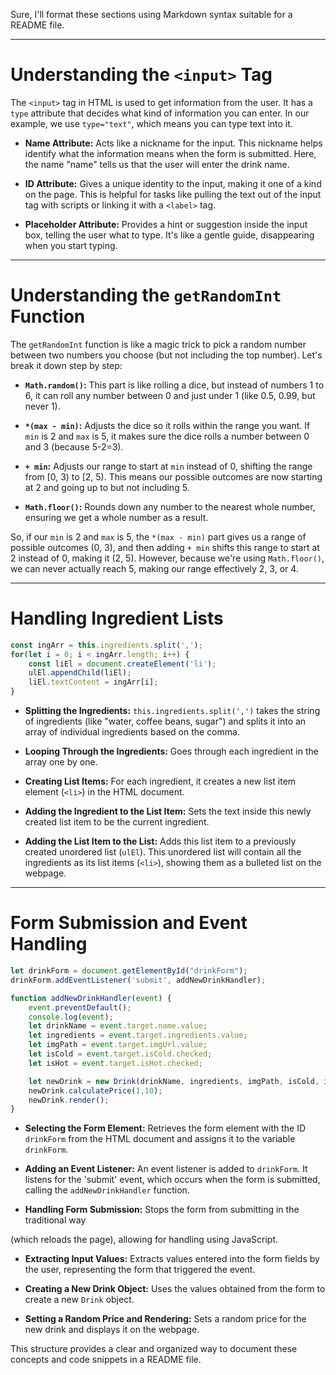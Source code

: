 Sure, I'll format these sections using Markdown syntax suitable for a README file.

---

# Understanding the `<input>` Tag

The `<input>` tag in HTML is used to get information from the user. It has a `type` attribute that decides what kind of information you can enter. In our example, we use `type="text"`, which means you can type text into it.

- **Name Attribute:** Acts like a nickname for the input. This nickname helps identify what the information means when the form is submitted. Here, the name "name" tells us that the user will enter the drink name.

- **ID Attribute:** Gives a unique identity to the input, making it one of a kind on the page. This is helpful for tasks like pulling the text out of the input tag with scripts or linking it with a `<label>` tag.

- **Placeholder Attribute:** Provides a hint or suggestion inside the input box, telling the user what to type. It's like a gentle guide, disappearing when you start typing.

---

# Understanding the `getRandomInt` Function

The `getRandomInt` function is like a magic trick to pick a random number between two numbers you choose (but not including the top number). Let's break it down step by step:

- **`Math.random()`:** This part is like rolling a dice, but instead of numbers 1 to 6, it can roll any number between 0 and just under 1 (like 0.5, 0.99, but never 1).

- **`*(max - min)`:** Adjusts the dice so it rolls within the range you want. If `min` is 2 and `max` is 5, it makes sure the dice rolls a number between 0 and 3 (because 5-2=3).

- **`+ min`:** Adjusts our range to start at `min` instead of 0, shifting the range from [0, 3) to [2, 5). This means our possible outcomes are now starting at 2 and going up to but not including 5.

- **`Math.floor()`:** Rounds down any number to the nearest whole number, ensuring we get a whole number as a result.

So, if our `min` is 2 and `max` is 5, the `*(max - min)` part gives us a range of possible outcomes (0, 3), and then adding `+ min` shifts this range to start at 2 instead of 0, making it (2, 5). However, because we're using `Math.floor()`, we can never actually reach 5, making our range effectively 2, 3, or 4.

---

# Handling Ingredient Lists

```javascript
const ingArr = this.ingredients.split(',');
for(let i = 0; i < ingArr.length; i++) {
    const liEl = document.createElement('li');
    ulEl.appendChild(liEl);
    liEl.textContent = ingArr[i];
}
```

- **Splitting the Ingredients:** `this.ingredients.split(',')` takes the string of ingredients (like "water, coffee beans, sugar") and splits it into an array of individual ingredients based on the comma.

- **Looping Through the Ingredients:** Goes through each ingredient in the array one by one.

- **Creating List Items:** For each ingredient, it creates a new list item element (`<li>`) in the HTML document.

- **Adding the Ingredient to the List Item:** Sets the text inside this newly created list item to be the current ingredient.

- **Adding the List Item to the List:** Adds this list item to a previously created unordered list (`ulEl`). This unordered list will contain all the ingredients as its list items (`<li>`), showing them as a bulleted list on the webpage.

---

# Form Submission and Event Handling

```javascript
let drinkForm = document.getElementById("drinkForm");
drinkForm.addEventListener('submit', addNewDrinkHandler);

function addNewDrinkHandler(event) {
    event.preventDefault();
    console.log(event);
    let drinkName = event.target.name.value;
    let ingredients = event.target.ingredients.value;
    let imgPath = event.target.imgUrl.value;
    let isCold = event.target.isCold.checked;
    let isHot = event.target.isHot.checked;

    let newDrink = new Drink(drinkName, ingredients, imgPath, isCold, isHot);
    newDrink.calculatePrice(1,10);
    newDrink.render();
}
```

- **Selecting the Form Element:** Retrieves the form element with the ID `drinkForm` from the HTML document and assigns it to the variable `drinkForm`.

- **Adding an Event Listener:** An event listener is added to `drinkForm`. It listens for the 'submit' event, which occurs when the form is submitted, calling the `addNewDrinkHandler` function.

- **Handling Form Submission:** Stops the form from submitting in the traditional way

 (which reloads the page), allowing for handling using JavaScript.

- **Extracting Input Values:** Extracts values entered into the form fields by the user, representing the form that triggered the event.

- **Creating a New Drink Object:** Uses the values obtained from the form to create a new `Drink` object.

- **Setting a Random Price and Rendering:** Sets a random price for the new drink and displays it on the webpage.

This structure provides a clear and organized way to document these concepts and code snippets in a README file.